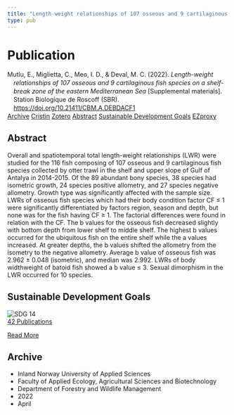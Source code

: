```yaml
---
title: "Length-weight relationships of 107 osseous and 9 cartilaginous fish species on a shelf-break zone of the eastern Mediterranean Sea"
type: pub
---
```

<h1>Publication</h1>
<article id="csl-bib-container-LJVZC4QJ" class="csl-bib-container">
  <div class="csl-bib-body" style="line-height: 1.35; padding-left: 1em; text-indent:-1em;">
  <div class="csl-entry">Mutlu, E., Miglietta, C., Meo, I. D., &amp; Deval, M. C. (2022). <i>Length-weight relationships of 107 osseous and 9 cartilaginous fish species on a shelf-break zone of the eastern Mediterranean Sea</i> [Supplemental materials]. Station Biologique de Roscoff (SBR). <a href="https://doi.org/10.21411/CBM.A.DEBDACF1">https://doi.org/10.21411/CBM.A.DEBDACF1</a></div>
</div>
  <div class="csl-bib-buttons">
    <a href="#taxonomy-article-LJVZC4QJ" class="csl-bib-button">Archive</a>
    <a href="https://app.cristin.no/results/show.jsf?id=2016363" alt="Cristin URL" class="csl-bib-button">Cristin</a>
    <a href="http://zotero.org/groups/5022929/items/LJVZC4QJ" alt="Zotero URL" class="csl-bib-button">Zotero</a>
    <a href="#abstract-article-LJVZC4QJ" class="csl-bib-button">Abstract</a>
    <a href="#sdg-article-LJVZC4QJ" class="csl-bib-button">Sustainable Development Goals</a>
    <a href="http://ezproxy.inn.no/login?url=https://doi.org/10.21411/CBM.A.DEBDACF1" class="csl-bib-button">EZproxy</a>
  </div>
  <div id="csl-bib-meta-container-LJVZC4QJ"></div>
</article>
<div id="csl-bib-meta-LJVZC4QJ" class="csl-bib-meta">
  <article id="abstract-article-LJVZC4QJ" class="abstract-article">
    <h1>Abstract</h1>
    Overall and spatiotemporal total length-weight relationships (LWR) were studied for the 116 fish composing of 107 osseous and 9 cartilaginous fish species collected by otter trawl in the shelf and upper slope of Gulf of Antalya in 2014-2015. Of the 89 abundant bony species, 38 species had isometric growth, 24 species positive allometry, and 27 species negative allometry. Growth type was significantly affected with the sample size. LWRs of osseous fish species which had their body condition factor CF ≤ 1 were significantly differentiated by factors region, season and depth, but none was for the fish having CF ≥ 1. The factorial differences were found in relation with the CF. The b values for the osseous fish decreased slightly with bottom depth from lower shelf to middle shelf. The highest b values occurred for the ubiquitous fish on the entire shelf while the a values increased. At greater depths, the b values shifted the allometry from the isometry to the negative allometry. Average b value of osseous fish was 2.962 ± 0.048 (isometric), and median was 2.992. LWRs of body widthweight of batoid fish showed a b value ≤ 3. Sexual dimorphism in the LWR occurred for 10 species.
  </article>
  <article id="sdg-article-LJVZC4QJ" class="sdg-article">
    <h1>Sustainable Development Goals</h1>
    <div class="sdg-container"><div id="sdg14" class="sdg">
<img src="{{< params subfolder >}}images/sdg/sdg14_en.png" class="image" alt="SDG 14">
<div class="sdg-overlay">
<a href="{{< params subfolder >}}en/archive/?sdg=14#archive" class="sdg-publication-count"><span>42</span> Publications</a>
<p><a href="https://sdgs.un.org/goals/goal14" class="sdg-read-more">Read More</a></p>
</div>
</div></div>
  </article>
  <article id="taxonomy-article-LJVZC4QJ" class="taxonomy-article">
    <h1>Archive</h1>
    <ul>
      <li>Inland Norway University of Applied Sciences</li>
      <li>Faculty of Applied Ecology, Agricultural Sciences and Biotechnology</li>
      <li>Department of Forestry and Wildlife Management</li>
      <li>2022</li>
      <li>April</li>
    </ul>
  </article>
</div>
